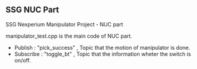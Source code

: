 ## SSG NUC Part

SSG Nexperium Manipulator Project - NUC part

manipulator_test.cpp is the main code of NUC part.

- Publish   : "pick_success" , Topic that the motion of manipulator is done.
- Subscribe : "toggle_bt"    , Topic that the information wheter the switch is on/off. 
